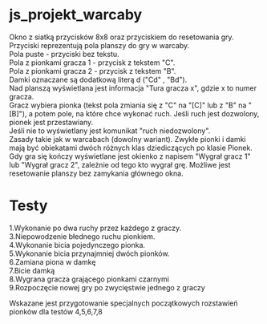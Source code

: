 # js_projekt_warcaby
Okno z siatką przycisków 8x8 oraz przyciskiem do resetowania gry. Przyciski reprezentują pola planszy do gry w warcaby.   
Pola puste - przyciski bez tekstu.  
Pola z pionkami gracza 1 - przycisk z tekstem "C".  
Pola z pionkami gracza 2 - przycisk z tekstem "B".  
Damki oznaczane są dodatkową literą d ("Cd" , "Bd").  
Nad planszą wyświetlana jest informacja "Tura gracza x", gdzie x to numer gracza.  
Gracz wybiera pionka (tekst pola zmiania się z "C" na "[C]" lub z "B" na "[B]"), a potem pole, na które chce wykonać ruch. Jeśli ruch jest dozwolony, pionek jest przestawiany.  
Jeśli nie to wyświetlany jest komunikat "ruch niedozwolony".  
Zasady takie jak w warcabach (dowolny wariant). Zwykłe pionki i damki mają być obiekatami dwóch różnych klas dziediczących po klasie Pionek.  
Gdy gra się kończy wyświetlane jest okienko z napisem "Wygrał gracz 1" lub "Wygrał gracz 2", zależnie od tego kto wygrał grę. Możliwe jest resetowanie planszy bez zamykania głównego okna.

# Testy

1.Wykonanie po dwa ruchy przez każdego z graczy.  
3.Niepowodzenie błednego ruchu pionkiem.  
4.Wykonanie bicia pojedynczego pionka.  
5.Wykonanie bicia przynajmniej dwóch pionków.  
6.Zamiana piona w damkę  
7.Bicie damką  
8.Wygrana gracza grającego pionkami czarnymi  
9.Rozpoczęcie nowej gry po zwycięstwie jednego z graczy  

Wskazane jest przygotowanie specjalnych początkowych rozstawień pionków dla testów 4,5,6,7,8

